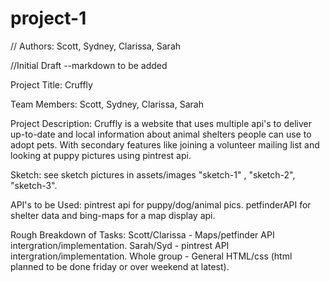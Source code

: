 # project-1

// Authors: Scott, Sydney, Clarissa, Sarah

//Initial Draft --markdown to be added

Project Title:  Cruffly

Team Members: Scott, Sydney, Clarissa, Sarah

Project Description: Cruffly is a website that uses multiple api's to deliver up-to-date and local information about animal shelters people can use to adopt pets.  With secondary features like joining a volunteer mailing list and looking at puppy pictures using pintrest api.

Sketch: see sketch pictures in assets/images
"sketch-1" , "sketch-2", "sketch-3".

API's to be Used: pintrest api for puppy/dog/animal pics.  petfinderAPI for shelter data and bing-maps for a map display api.

Rough Breakdown of Tasks:
Scott/Clarissa - Maps/petfinder API intergration/implementation.
Sarah/Syd - pintrest API intergration/implementation.
Whole group - General HTML/css  (html planned to be done friday or over weekend at latest).